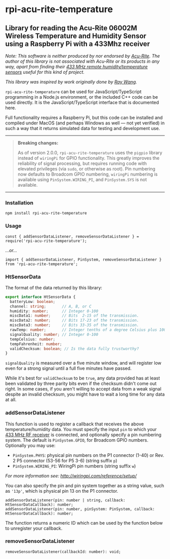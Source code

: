 # rpi-acu-rite-temperature

## Library for reading the Acu-Rite 06002M Wireless Temperature and Humidity Sensor using a Raspberry Pi with a 433Mhz receiver

_Note: This software is neither produced by nor endorsed by [Acu-Rite](https://acu-rite.com/site/). The author of this library is not associated with Acu-Rite or its products in any way, apart from finding their [433 MHz remote humidity/temperature sensors](https://www.amazon.com/gp/product/B00T0K8NXC/) useful for this kind of project._

_This library was inspired by work originally done by [Ray Wang](http://rayshobby.net/?p=8998)._

`rpi-acu-rite-temperature` can be used for JavaScript/TypeScript programming in a Node.js environment, or the included C++ code can be used directly. It is the JavaScript/TypeScript interface that is documented here.

Full functionality requires a Raspberry Pi, but this code can be installed and compiled under MacOS (and perhaps Windows as well — not yet verified) in such a way that it returns simulated data for testing and development use.

---
> **Breaking changes:**
>
> As of version 2.0.0, `rpi-acu-rite-temperature` uses the `pigpio` library instead of `wiringPi` for GPIO functionality. This greatly improves the reliability of signal processing, but requires running code with elevated privileges (via `sudo`, or otherwise as root). Pin numbering now defaults to Broadcom GPIO numbering, `wiringPi` numbering is available using `PinSystem.WIRING_PI`, and `PinSystem.SYS` is not available.
---

### Installation

`npm install rpi-acu-rite-temperature`

### Usage

`const { addSensorDataListener, removeSensorDataListener } = require('rpi-acu-rite-temperature');`

_...or..._

`import { addSensorDataListener, PinSystem, removeSensorDataListener } from 'rpi-acu-rite-temperature';`

### HtSensorData

The format of the data returned by this library:

```typescript
export interface HtSensorData {
  batteryLow: boolean;
  channel: string;       // A, B, or C
  humidity: number;      // Integer 0-100
  miscData1: number;     // Bits  2-15 of the transmission.
  miscData2: number;     // Bits 17-23 of the transmission.
  miscData3: number;     // Bits 33-35 of the transmission.
  rawTemp: number;       // Integer tenths of a degree Celsius plus 1000 (original transmission data format)
  signalQuality: number; // Integer 0-100
  tempCelsius: number;
  tempFahrenheit: number;
  validChecksum: boolean; // Is the data fully trustworthy?
}
```

`signalQuality` is measured over a five minute window, and will register low even for a strong signal until a full five minutes have passed.

While it's best for `validChecksum` to be `true`, any data provided has at least been validated by three parity bits even if the checksum didn't come out right. In some cases, if you aren't willing to accept data from a weak signal despite an invalid checksum, you might have to wait a long time for any data at all.

### addSensorDataListener

This function is used to register a callback that receives the above temperature/humidity data. You must specify the input `pin` to which your [433 MHz RF receiver](https://www.amazon.com/gp/product/B00HEDRHG6/) is connected, and optionally specify a pin numbering system. The default is `PinSystem.GPIO`, for Broadcom GPIO numbers. Optionally you may use:

* `PinSystem.PHYS`: physical pin numbers on the P1 connector (1-40) or Rev. 2 P5 connector (53-56 for P5 3-6) (string suffix `p`)
* `PinSystem.WIRING_PI`: WiringPi pin numbers (string suffix `w`)

_For more information see: http://wiringpi.com/reference/setup/_

You can also specify the pin and pin system together as a string value, such as `'13p'`, which is physical pin 13 on the P1 connector.
```
addSensorDataListener(pin: number | string, callback: HtSensorDataCallback): number;
addSensorDataListener(pin: number, pinSystem: PinSystem, callback: HtSensorDataCallback): number;
```

The function returns a numeric ID which can be used by the function below to unregister your callback.

### removeSensorDataListener

```
removeSensorDataListener(callbackId: number): void;
```
